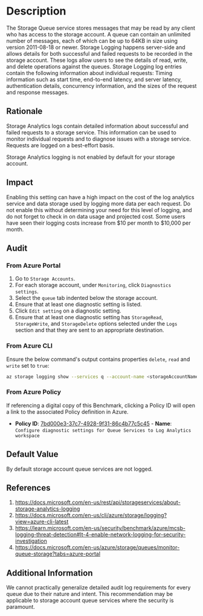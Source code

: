 # Description

The Storage Queue service stores messages that may be read by any client who has access to the storage account. A queue can contain an unlimited number of messages, each of which can be up to 64KB in size using version 2011-08-18 or newer. Storage Logging happens server-side and allows details for both successful and failed requests to be recorded in the storage account. These logs allow users to see the details of read, write, and delete operations against the queues. Storage Logging log entries contain the following information about individual requests: Timing information such as start time, end-to-end latency, and server latency, authentication details, concurrency information, and the sizes of the request and response messages.

## Rationale

Storage Analytics logs contain detailed information about successful and failed requests to a storage service. This information can be used to monitor individual requests and to diagnose issues with a storage service. Requests are logged on a best-effort basis.

Storage Analytics logging is not enabled by default for your storage account.

## Impact

Enabling this setting can have a high impact on the cost of the log analytics service and data storage used by logging more data per each request. Do not enable this without determining your need for this level of logging, and do not forget to check in on data usage and projected cost. Some users have seen their logging costs increase from $10 per month to $10,000 per month.

## Audit

### From Azure Portal

1. Go to `Storage Accounts`.
2. For each storage account, under `Monitoring`, click `Diagnostics settings`.
3. Select the `queue` tab indented below the storage account.
4. Ensure that at least one diagnostic setting is listed.
5. Click `Edit setting` on a diagnostic setting.
6. Ensure that at least one diagnostic setting has `StorageRead`, `StorageWrite`, and `StorageDelete` options selected under the `Logs` section and that they are sent to an appropriate destination.

### From Azure CLI

Ensure the below command's output contains properties `delete`, `read` and `write` set to `true`:

```sh
az storage logging show --services q --account-name <storageAccountName>
```

### From Azure Policy

If referencing a digital copy of this Benchmark, clicking a Policy ID will open a link to the associated Policy definition in Azure.

- **Policy ID**: [7bd000e3-37c7-4928-9f31-86c4b77c5c45](https://portal.azure.com/#view/Microsoft_Azure_Policy/PolicyDetailBlade/definitionId/%2Fproviders%2FMicrosoft.Authorization%2FpolicyDefinitions%2F7bd000e3-37c7-4928-9f31-86c4b77c5c45) - **Name**: `Configure diagnostic settings for Queue Services to Log Analytics workspace`

## Default Value

By default storage account queue services are not logged.

## References

1. <https://docs.microsoft.com/en-us/rest/api/storageservices/about-storage-analytics-logging>
2. <https://docs.microsoft.com/en-us/cli/azure/storage/logging?view=azure-cli-latest>
3. <https://learn.microsoft.com/en-us/security/benchmark/azure/mcsb-logging-threat-detection#lt-4-enable-network-logging-for-security-investigation>
4. <https://docs.microsoft.com/en-us/azure/storage/queues/monitor-queue-storage?tabs=azure-portal>

## Additional Information

We cannot practically generalize detailed audit log requirements for every queue due to their nature and intent. This recommendation may be applicable to storage account queue services where the security is paramount.
